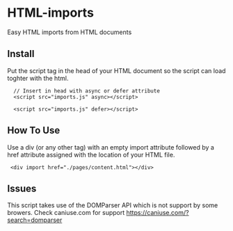 # HTML-imports

Easy HTML imports from HTML documents

## Install
Put the script tag in the head of your HTML document
so the script can load toghter with the html.

```
  // Insert in head with async or defer attribute
  <script src="imports.js" async></script> 

  <script src="imports.js" defer></script>
```

## How To Use
Use a div (or any other tag) with an empty import attribute followed by a href attribute assigned with the location of your HTML file.

```
 <div import href="./pages/content.html"></div>
```

## Issues
This script takes use of the DOMParser API which is not support by some browers.
Check caniuse.com for support https://caniuse.com/?search=domparser
